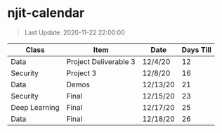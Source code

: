 # njit-calendar

>Last Update: 2020-11-22 22:00:00

| Class         | Item                  | Date     | Days Till |
|---------------|-----------------------|----------|-----------|
| Data          | Project Deliverable 3 | 12/4/20  | 12        |
| Security      | Project 3             | 12/8/20  | 16        |
| Data          | Demos                 | 12/13/20 | 21        |
| Security      | Final                 | 12/15/20 | 23        |
| Deep Learning | Final                 | 12/17/20 | 25        |
| Data          | Final                 | 12/18/20 | 26        |
